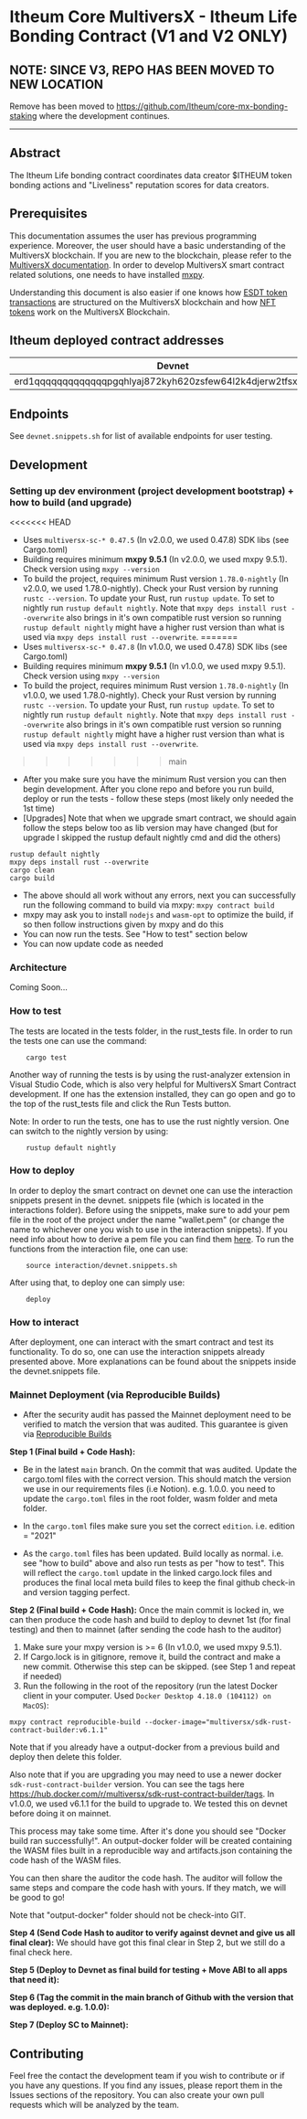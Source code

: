 # Itheum Core MultiversX - Itheum Life Bonding Contract (V1 and V2 ONLY)

## NOTE: SINCE V3, REPO HAS BEEN MOVED TO NEW LOCATION
Remove has been moved to https://github.com/Itheum/core-mx-bonding-staking where the development continues.

---

## Abstract

The Itheum Life bonding contract coordinates data creator $ITHEUM token bonding actions and "Liveliness" reputation scores for data creators.

## Prerequisites

This documentation assumes the user has previous programming experience. Moreover, the user should have a basic understanding of the MultiversX blockchain. If you are new to the blockchain, please refer to the [MultiversX documentation](https://docs.multiversx.com/). In order to develop MultiversX smart contract related solutions, one needs to have installed [mxpy](https://docs.multiversx.com/sdk-and-tools/sdk-py/installing-mxpy).

Understanding this document is also easier if one knows how [ESDT token transactions](https://docs.multiversx.com/developers/esdt-tokens/#transfers-to-a-smart-contract) are structured on the MultiversX blockchain and how [NFT tokens](https://docs.multiversx.com/tokens/nft-tokens/) work on the MultiversX Blockchain.

## Itheum deployed contract addresses

| Devnet                                                         | Mainnet                                                        |
| -------------------------------------------------------------- | -------------------------------------------------------------- |
| erd1qqqqqqqqqqqqqpgqhlyaj872kyh620zsfew64l2k4djerw2tfsxsmrxlan | erd1qqqqqqqqqqqqqpgq9yfa4vcmtmn55z0e5n84zphf2uuuxxw9c77qgqqwkn |

## Endpoints

See `devnet.snippets.sh` for list of available endpoints for user testing.

## Development

### Setting up dev environment (project development bootstrap) + how to build (and upgrade)

<<<<<<< HEAD
- Uses `multiversx-sc-* 0.47.5` (In v2.0.0, we used 0.47.8) SDK libs (see Cargo.toml)
- Building requires minimum **mxpy 9.5.1** (In v2.0.0, we used mxpy 9.5.1). Check version using `mxpy --version`
- To build the project, requires minimum Rust version `1.78.0-nightly` (In v2.0.0, we used 1.78.0-nightly). Check your Rust version by running `rustc --version`. To update your Rust, run `rustup update`. To set to nightly run `rustup default nightly`. Note that `mxpy deps install rust --overwrite` also brings in it's own compatible rust version so running `rustup default nightly` might have a higher rust version than what is used via `mxpy deps install rust --overwrite`.
=======
- Uses `multiversx-sc-* 0.47.8` (In v1.0.0, we used 0.47.8) SDK libs (see Cargo.toml)
- Building requires minimum **mxpy 9.5.1** (In v1.0.0, we used mxpy 9.5.1). Check version using `mxpy --version`
- To build the project, requires minimum Rust version `1.78.0-nightly` (In v1.0.0, we used 1.78.0-nightly). Check your Rust version by running `rustc --version`. To update your Rust, run `rustup update`. To set to nightly run `rustup default nightly`. Note that `mxpy deps install rust --overwrite` also brings in it's own compatible rust version so running `rustup default nightly` might have a higher rust version than what is used via `mxpy deps install rust --overwrite`.
>>>>>>> main
- After you make sure you have the minimum Rust version you can then begin development. After you clone repo and before you run build, deploy or run the tests - follow these steps (most likely only needed the 1st time)
- [Upgrades] Note that when we upgrade smart contract, we should again follow the steps below too as lib version may have changed (but for upgrade I skipped the rustup default nightly cmd and did the others)

```
rustup default nightly
mxpy deps install rust --overwrite
cargo clean
cargo build
```

- The above should all work without any errors, next you can successfully run the following command to build via mxpy: `mxpy contract build`
- mxpy may ask you to install `nodejs` and `wasm-opt` to optimize the build, if so then follow instructions given by mxpy and do this
- You can now run the tests. See "How to test" section below
- You can now update code as needed

### Architecture

Coming Soon...

### How to test

The tests are located in the tests folder, in the rust_tests file. In order to run the tests one can use the command:

```shell
    cargo test
```

Another way of running the tests is by using the rust-analyzer extension in Visual Studio Code, which is also very helpful for MultiversX Smart Contract development. If one has the extension installed, they can go open and go to the top of the rust_tests file and click the Run Tests button.

Note: In order to run the tests, one has to use the rust nightly version. One can switch to the nightly version by using:

```shell
    rustup default nightly
```

### How to deploy

In order to deploy the smart contract on devnet one can use the interaction snippets present in the devnet. snippets file (which is located in the interactions folder). Before using the snippets, make sure to add your pem file in the root of the project under the name "wallet.pem" (or change the name to whichever one you wish to use in the interaction snippets). If you need info about how to derive a pem file you can find them [here](https://docs.multiversx.com/sdk-and-tools/sdk-py/deriving-the-wallet-pem-file/). To run the functions from the interaction file, one can use:

```shell
    source interaction/devnet.snippets.sh
```

After using that, to deploy one can simply use:

```shell
    deploy
```

### How to interact

After deployment, one can interact with the smart contract and test its functionality. To do so, one can use the interaction snippets already presented above. More explanations can be found about the snippets inside the devnet.snippets file.

### Mainnet Deployment (via Reproducible Builds)

- After the security audit has passed the Mainnet deployment need to be verified to match the version that was audited. This guarantee is given via [Reproducible Builds](https://docs.multiversx.com/developers/reproducible-contract-builds/#how-to-run-a-reproducible-build-using-mxpy)

**Step 1 (Final build + Code Hash):**

- Be in the latest `main` branch. On the commit that was audited. Update the cargo.toml files with the correct version. This should match the version we use in our requirements files (i.e Notion). e.g. 1.0.0. you need to update the `cargo.toml` files in the root folder, wasm folder and meta folder.

- In the `cargo.toml` files make sure you set the correct `edition`. i.e. edition = "2021"

- As the `cargo.toml` files has been updated. Build locally as normal. i.e. see "how to build" above and also run tests as per "how to test". This will reflect the `cargo.toml` update in the linked cargo.lock files and produces the final local meta build files to keep the final github check-in and version tagging perfect.

**Step 2 (Final build + Code Hash):**
Once the main commit is locked in, we can then produce the code hash and build to deploy to devnet 1st (for final testing) and then to mainnet (after sending the code hash to the auditor)

1. Make sure your mxpy version is >= 6 (In v1.0.0, we used mxpy 9.5.1).
2. If Cargo.lock is in gitignore, remove it, build the contract and make a new commit. Otherwise this step can be skipped. (see Step 1 and repeat if needed)
3. Run the following in the root of the repository (run the latest Docker client in your computer. Used `Docker Desktop 4.18.0 (104112) on MacOS`):

`mxpy contract reproducible-build --docker-image="multiversx/sdk-rust-contract-builder:v6.1.1"`

Note that if you already have a output-docker from a previous build and deploy then delete this folder.

Also note that if you are upgrading you may need to use a newer docker `sdk-rust-contract-builder` version. You can see the tags here https://hub.docker.com/r/multiversx/sdk-rust-contract-builder/tags. In v1.0.0, we used v6.1.1 for the build to upgrade to. We tested this on devnet before doing it on mainnet.

This process may take some time. After it's done you should see "Docker build ran successfully!". An output-docker folder will be created containing the WASM files built in a reproducible way and artifacts.json containing the code hash of the WASM files.

You can then share the auditor the code hash. The auditor will follow the same steps and compare the code hash with yours. If they match, we will be good to go!

Note that "output-docker" folder should not be check-into GIT.

**Step 4 (Send Code Hash to auditor to verify against devnet and give us all final clear):**
We should have got this final clear in Step 2, but we still do a final check here.

**Step 5 (Deploy to Devnet as final build for testing + Move ABI to all apps that need it):**

**Step 6 (Tag the commit in the main branch of Github with the version that was deployed. e.g. 1.0.0):**

**Step 7 (Deploy SC to Mainnet):**

## Contributing

Feel free the contact the development team if you wish to contribute or if you have any questions. If you find any issues, please report them in the Issues sections of the repository. You can also create your own pull requests which will be analyzed by the team.
